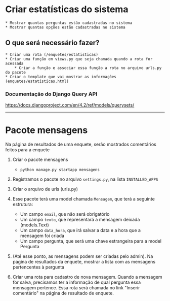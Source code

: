 
# Criar estatísticas do sistema
    * Mostrar quantas perguntas estão cadastradas no sistema
    * Mostrar quantas opções estão cadastradas no sistema


## O que será necessário fazer?
    * Criar uma rota (/enquetes/estatisticas)
    * Criar uma função em views.py que seja chamada quando a rota for acessada
        * Criar a função e associar essa função a rota no arquivo urls.py do pacote
    * Criar o template que vai mostrar as informações (enquetes/estatisticas.html)

### Documentação do Django Query API
https://docs.djangoproject.com/en/4.2/ref/models/querysets/

---

# Pacote mensagens

Na página de resultados de uma enquete, serão mostrados comentários feitos para a enquete

1. Criar o pacote mensagens
    * `python manage.py startapp mensagens`

2. Registramos o pacote no arquivo `settings.py`, na lista `INSTALLED_APPS`

3. Criar o arquivo de urls (urls.py)

4. Esse pacote terá uma model chamada `Mensagem`, que terá a seguinte estrutura:
    * Um campo `email`, que não será obrigatório
    * Um campo `texto`, que representará a mensagem deixada (models.Text)
    * Um campo `data_hora`, que irá salvar a data e a hora que a mensagem foi criada
    * Um campo pergunta, que será uma chave estrangeira para a model Pergunta

5. (Até esse ponto, as mensagens podem ser criadas pelo admin). Na página de resultados da enquete, 
mostrar a lista com as mensagens pertencentes à pergunta

6. Criar uma rota para cadastro de nova mensagem. Quando a mensagem for salva, precisamos ter a informação
de qual pergunta essa mensagem pertence. Essa rota será chamada no link "Inserir comentário" na página
de resultado de enquete.